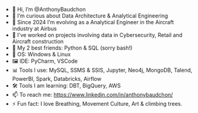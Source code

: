 - 👋 Hi, I’m @AnthonyBaudchon
- 👀 I’m curious about Data Architecture & Analytical Engineering
- 🌱 Since 2024 I’m evolving as a Analytical Engineer in the Aircraft industry at Airbus
- 💞️ I've worked on projects involving data in Cybersecurity, Retail and Aircraft construction
- 🐸 My 2 best friends: Python & SQL (sorry bash!)
- 💾 OS: Windows & Linux
- 🖼️ IDE: PyCharm, VSCode
- 📊 Tools I use: MySQL, SSMS & SSIS, Jupyter, Neo4j, MongoDB, Talend, PowerBI, Spark, Databricks, Airflow
- 🛠️ Tools I am learning: DBT, BigQuery, AWS
- 📫 To reach me: https://www.linkedin.com/in/anthonybaudchon/
- ⚡ Fun fact: I love Breathing, Movement Culture, Art & climbing trees.
